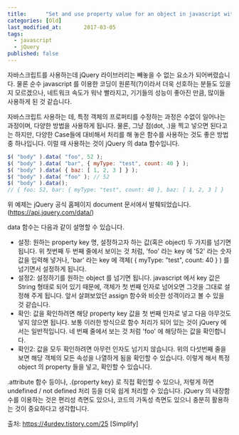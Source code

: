 ```yaml
---
title:      "Set and use property value for an object in javascript with jQuery"
categories: [Old]
last_modified_at:       2017-03-05
tags:
  - javascript
  - jQuery
published: false
---
```


자바스크립트를 사용하는데 jQuery 라이브러리는 빼놓을 수 없는 요소가 되어버렸습니다. 물론 순수 javascript 를 이용한 코딩이 원론적(?)이라서 더욱 선호하는 분들도 있을지 모르겠으나, 네트워크 속도가 워낙 빨라지고, 기기들의 성능이 좋아진 만큼, 많이들 사용하게 된 것 같습니다. 

자바스크립트 사용하는 데, 특정 객체의 프로퍼티를 수정하는 과정은 수없이 일어나는 과정이며, 다양한 방법을 사용하게 됩니다. 물론, 그냥 점(dot, .)을 찍고 넣으면 된다고는 하지만, 다양한 Case들에 대비해서 처리를 해 놓은 함수를 사용하는 것도 좋은 방법 중 하나입니다. 이럴 때 사용하는 것이 jQuery 의 data 함수입니다.


```js
$( "body" ).data( "foo", 52 );
$( "body" ).data( "bar", { myType: "test", count: 40 } );
$( "body" ).data( { baz: [ 1, 2, 3 ] } );
$( "body" ).data( "foo" ); // 52
$( "body" ).data(); 
// { foo: 52, bar: { myType: "test", count: 40 }, baz: [ 1, 2, 3 ] }
```

위 예제는 jQuery 공식 홈페이지 document 문서에서 발췌되었습니다. (https://api.jquery.com/data/)  

data 함수는 다음과 같이 설명할 수 있습니다. 

- 설정: 원하는 property key 명, 설정하고자 하는 값(혹은 object) 두 가지를 넘기면 됩니다. 위 첫번째 두 번째 줄에서 보이는 것 처럼, 'foo' 라는 key 에 '52' 라는 숫자값을 입력해 넣거나, 'bar' 라는 key 에 객체( { myType: "test", count: 40 } ) 를 넘기면서 설정하게 됩니다. 
- 설정2: 설정하기를 원하는 object 를 넘기면 됩니다. javascript 에서 key 값은 String 형태로 되어 있기 때문에, 객체가 첫 번째 인자로 넘어오면 그것을 그대로 설정해 주게 됩니다. 앞서 살펴보았던 assign 함수와 비슷한 성격이라고 볼 수 있을 것 같습니다. 
- 확인: 값을 확인하려면 해당 property key 값을 첫 번째 인자로 넣고 다음 아무것도 넣지 않으면 됩니다. 보통 이러한 방식으로 함수 처리가 되어 있는 것이 jQuery 에서는 일반적입니다. 네 번째 줄에서 보는 것 처럼 'foo' 에 해당하는 값을 확인합니다. 
- 확인2: 값을 모두 확인하려면 아무런 인자도 넘기지 않습니다. 위의 다섯번째 줄을 보면 해당 객체의 모든 속성을 나열하게 됨을 확인할 수 있습니다. 
이렇게 해서 특정 object 의 property 들을 넣고, 확인할 수 있습니다. 

.attribute 함수 등이나, .{property key} 로 직접 확인할 수 있으나, 저렇게 하면 undefined / not defined 처리 등을 더욱 쉽게 처리할 수 있습니다. jQuery 의 내장함수를 이용하는 것은 편리성 측면도 있으나, 코드의 가독성 측면도 있으니 충분히 활용하는 것이 중요하다고 생각합니다.



출처: https://4urdev.tistory.com/25 [Simplify]